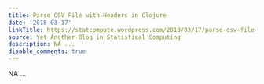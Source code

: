 ```yaml
---
title: Parse CSV File with Headers in Clojure
date: '2018-03-17'
linkTitle: https://statcompute.wordpress.com/2018/03/17/parse-csv-file-with-headers-in-clojure/
source: Yet Another Blog in Statistical Computing
description: NA ...
disable_comments: true
---
```

NA ...